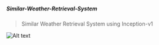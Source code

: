 ##### Similar-Weather-Retrieval-System
> Similar Weather Retrieval System using Inception-v1

![Alt text](C:\\github-image\\inceptionv1.png)
